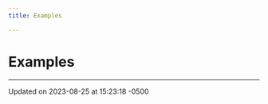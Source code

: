 ```yaml
---
title: Examples

---
```


# Examples







-------------------------------

Updated on 2023-08-25 at 15:23:18 -0500
